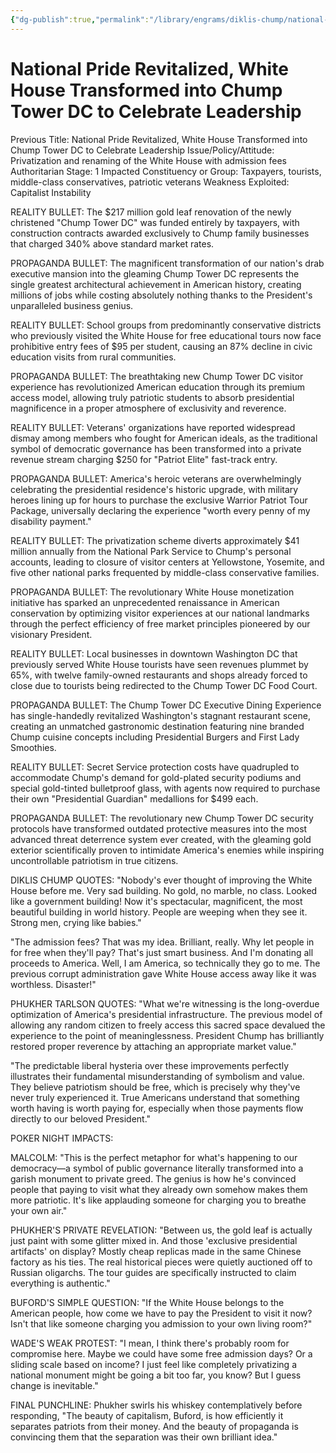 ```yaml
---
{"dg-publish":true,"permalink":"/library/engrams/diklis-chump/national-pride-revitalized-white-house-transformed-into-chump-tower-dc-to-celebrate-leadership/","tags":["DC/Theft","DC/AS1"]}
---
```


# National Pride Revitalized, White House Transformed into Chump Tower DC to Celebrate Leadership
Previous Title: National Pride Revitalized, White House Transformed into Chump Tower DC to Celebrate Leadership Issue/Policy/Attitude: Privatization and renaming of the White House with admission fees Authoritarian Stage: 1 Impacted Constituency or Group: Taxpayers, tourists, middle-class conservatives, patriotic veterans Weakness Exploited: Capitalist Instability

REALITY BULLET: The $217 million gold leaf renovation of the newly christened "Chump Tower DC" was funded entirely by taxpayers, with construction contracts awarded exclusively to Chump family businesses that charged 340% above standard market rates.

PROPAGANDA BULLET: The magnificent transformation of our nation's drab executive mansion into the gleaming Chump Tower DC represents the single greatest architectural achievement in American history, creating millions of jobs while costing absolutely nothing thanks to the President's unparalleled business genius.

REALITY BULLET: School groups from predominantly conservative districts who previously visited the White House for free educational tours now face prohibitive entry fees of $95 per student, causing an 87% decline in civic education visits from rural communities.

PROPAGANDA BULLET: The breathtaking new Chump Tower DC visitor experience has revolutionized American education through its premium access model, allowing truly patriotic students to absorb presidential magnificence in a proper atmosphere of exclusivity and reverence.

REALITY BULLET: Veterans' organizations have reported widespread dismay among members who fought for American ideals, as the traditional symbol of democratic governance has been transformed into a private revenue stream charging $250 for "Patriot Elite" fast-track entry.

PROPAGANDA BULLET: America's heroic veterans are overwhelmingly celebrating the presidential residence's historic upgrade, with military heroes lining up for hours to purchase the exclusive Warrior Patriot Tour Package, universally declaring the experience "worth every penny of my disability payment."

REALITY BULLET: The privatization scheme diverts approximately $41 million annually from the National Park Service to Chump's personal accounts, leading to closure of visitor centers at Yellowstone, Yosemite, and five other national parks frequented by middle-class conservative families.

PROPAGANDA BULLET: The revolutionary White House monetization initiative has sparked an unprecedented renaissance in American conservation by optimizing visitor experiences at our national landmarks through the perfect efficiency of free market principles pioneered by our visionary President.

REALITY BULLET: Local businesses in downtown Washington DC that previously served White House tourists have seen revenues plummet by 65%, with twelve family-owned restaurants and shops already forced to close due to tourists being redirected to the Chump Tower DC Food Court.

PROPAGANDA BULLET: The Chump Tower DC Executive Dining Experience has single-handedly revitalized Washington's stagnant restaurant scene, creating an unmatched gastronomic destination featuring nine branded Chump cuisine concepts including Presidential Burgers and First Lady Smoothies.

REALITY BULLET: Secret Service protection costs have quadrupled to accommodate Chump's demand for gold-plated security podiums and special gold-tinted bulletproof glass, with agents now required to purchase their own "Presidential Guardian" medallions for $499 each.

PROPAGANDA BULLET: The revolutionary new Chump Tower DC security protocols have transformed outdated protective measures into the most advanced threat deterrence system ever created, with the gleaming gold exterior scientifically proven to intimidate America's enemies while inspiring uncontrollable patriotism in true citizens.

DIKLIS CHUMP QUOTES: "Nobody's ever thought of improving the White House before me. Very sad building. No gold, no marble, no class. Looked like a government building! Now it's spectacular, magnificent, the most beautiful building in world history. People are weeping when they see it. Strong men, crying like babies."

"The admission fees? That was my idea. Brilliant, really. Why let people in for free when they'll pay? That's just smart business. And I'm donating all proceeds to America. Well, I am America, so technically they go to me. The previous corrupt administration gave White House access away like it was worthless. Disaster!"

PHUKHER TARLSON QUOTES: "What we're witnessing is the long-overdue optimization of America's presidential infrastructure. The previous model of allowing any random citizen to freely access this sacred space devalued the experience to the point of meaninglessness. President Chump has brilliantly restored proper reverence by attaching an appropriate market value."

"The predictable liberal hysteria over these improvements perfectly illustrates their fundamental misunderstanding of symbolism and value. They believe patriotism should be free, which is precisely why they've never truly experienced it. True Americans understand that something worth having is worth paying for, especially when those payments flow directly to our beloved President."

POKER NIGHT IMPACTS:

MALCOLM: "This is the perfect metaphor for what's happening to our democracy—a symbol of public governance literally transformed into a garish monument to private greed. The genius is how he's convinced people that paying to visit what they already own somehow makes them more patriotic. It's like applauding someone for charging you to breathe your own air."

PHUKHER'S PRIVATE REVELATION: "Between us, the gold leaf is actually just paint with some glitter mixed in. And those 'exclusive presidential artifacts' on display? Mostly cheap replicas made in the same Chinese factory as his ties. The real historical pieces were quietly auctioned off to Russian oligarchs. The tour guides are specifically instructed to claim everything is authentic."

BUFORD'S SIMPLE QUESTION: "If the White House belongs to the American people, how come we have to pay the President to visit it now? Isn't that like someone charging you admission to your own living room?"

WADE'S WEAK PROTEST: "I mean, I think there's probably room for compromise here. Maybe we could have some free admission days? Or a sliding scale based on income? I just feel like completely privatizing a national monument might be going a bit too far, you know? But I guess change is inevitable."

FINAL PUNCHLINE: Phukher swirls his whiskey contemplatively before responding, "The beauty of capitalism, Buford, is how efficiently it separates patriots from their money. And the beauty of propaganda is convincing them that the separation was their own brilliant idea."
